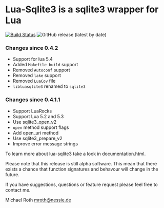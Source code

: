 # Lua-Sqlite3 is a sqlite3 wrapper for Lua

[![Build Status](https://travis-ci.org/moteus/lua-sqlite3.svg?branch=master)](https://travis-ci.org/moteus/lua-sqlite3)
<img alt="GitHub release (latest by date)" src="https://img.shields.io/github/v/release/sodomon2/lua-sqlite3?label=last%20release">

### Changes since 0.4.2
 * Support for lua 5.4
 * Added `Makefile build` support
 * Removed `Autoconf` support
 * Removed `lake` support
 * Removed `LuaCov` file
 * `libluasqlite3` renamed to `sqlite3`

### Changes since 0.4.1.1
 * Support LuaRocks
 * Support Lua 5.2 and 5.3
 * Use sqlite3_open_v2
 * `open` method support flags
 * Add open_uri method
 * Use sqlite3_prepare_v2
 * Improve error message strings

To learn more about lua-sqlite3 take a look in documentation.html.

Please note that this release is still alpha software. This mean that 
there exists a chance that function signatures and behavour will change
in the future.

If you have suggestions, questions or feature request please
feel free to contact me.


Michael Roth <mroth@nessie.de>

